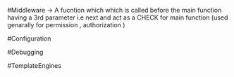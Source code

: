 #Middleware  -> A fucntion which which is called before the main function having a 3rd parameter i.e next and act as a CHECK for main function (used genarally for permission , authorization )

#Configuration

#Debugging

#TemplateEngines